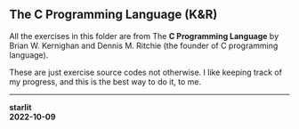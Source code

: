 ## The C Programming Language (K&R)

All the exercises in this folder are from The **C Programming Language** by Brian W. Kernighan and Dennis M. Ritchie (the founder of C programming language).

These are just exercise source codes not otherwise. I like keeping track of my progress, and this is the best way to do it, to me.

---

**starlit**  
**2022-10-09**